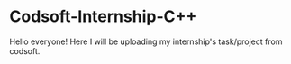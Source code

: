 # Codsoft-Internship-C++
Hello everyone! Here I will be uploading my internship's task/project from codsoft.
